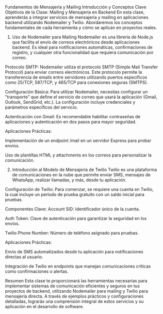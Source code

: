 Fundamentos de Mensajería y Mailing
Introducción y Conceptos Clave
Objetivos de la Clase: Mailing y Mensajería en Backend
En esta clase, aprenderás a integrar servicios de mensajería y mailing en aplicaciones backend utilizando Nodemailer y Twilio. Abordaremos los conceptos fundamentales de cada herramienta y cómo se aplican en proyectos reales.

1. Uso de Nodemailer para Mailing
Nodemailer es una librería de Node.js que facilita el envío de correos electrónicos desde aplicaciones backend. Es ideal para notificaciones automáticas, confirmaciones de registro, y cualquier otra funcionalidad que requiera comunicación por correo.

Protocolo SMTP: Nodemailer utiliza el protocolo SMTP (Simple Mail Transfer Protocol) para enviar correos electrónicos. Este protocolo permite la transferencia de emails entre servidores utilizando puertos específicos como 25/TCP, 587/TCP, y 465/TCP para conexiones seguras (SMTPS).

Configuración Básica: Para utilizar Nodemailer, necesitas configurar un "transporte" que define el servicio de correo que usará la aplicación (Gmail, Outlook, SendGrid, etc.). La configuración incluye credenciales y parámetros específicos del servicio.

Autenticación con Gmail: Es recomendable habilitar contraseñas de aplicaciones y autenticación en dos pasos para mayor seguridad.

Aplicaciones Prácticas:

Implementación de un endpoint /mail en un servidor Express para probar envíos.

Uso de plantillas HTML y attachments en los correos para personalizar la comunicación.

2. Introducción al Modelo de Mensajería de Twilio
Twilio es una plataforma de comunicaciones en la nube que permite enviar SMS, mensajes de WhatsApp, realizar llamadas, y más, desde tu aplicación.

Configuración de Twilio: Para comenzar, se requiere una cuenta en Twilio, la cual incluye un período de prueba gratuito con un saldo inicial para pruebas.

Componentes Clave:
Account SID: Identificador único de la cuenta.

Auth Token: Clave de autenticación para garantizar la seguridad en los envíos.

Twilio Phone Number: Número de teléfono asignado para pruebas.


Aplicaciones Prácticas:

Envío de SMS automatizados desde tu aplicación para notificaciones directas al usuario.

Integración de Twilio en endpoints que manejan comunicaciones críticas como confirmaciones o alertas.

Resumen
Esta clase te proporcionará las herramientas necesarias para implementar sistemas de comunicación eficientes y seguros en tus proyectos de backend, utilizando Nodemailer para mailing y Twilio para mensajería directa. A través de ejemplos prácticos y configuraciones detalladas, lograrás una comprensión integral de estos servicios y su aplicación en el desarrollo de software.

